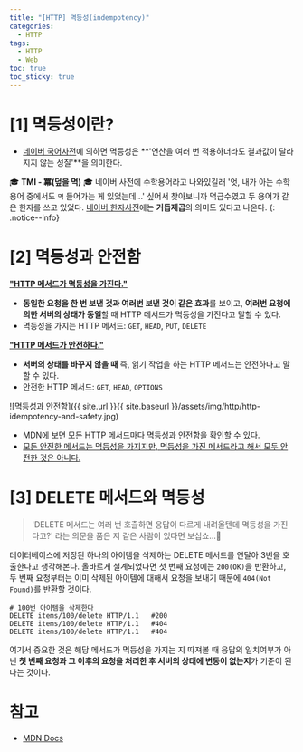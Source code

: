 ```yaml
---
title: "[HTTP] 멱등성(indempotency)"
categories:
  - HTTP
tags:
  - HTTP
  - Web
toc: true
toc_sticky: true
---
```


> 

# [1] 멱등성이란?
- [네이버 국어사전](https://ko.dict.naver.com/#/entry/koko/3b4f7ca2ddb64633a9607112fb4af0e0)에 의하면 멱등성은 **'연산을 여러 번 적용하더라도 결과값이 달라지지 않는 성질'**을 의미한다.

🎓 **TMI - 冪(덮을 멱)** 🎓 네이버 사전에 수학용어라고 나와있길래 '엇, 내가 아는 수학용어 중에서도 `멱` 들어가는 게 있었는데...' 싶어서 찾아보니까 멱급수였고 두 용어가 같은 한자를 쓰고 있었다. [네이버 한자사전](https://hanja.dict.naver.com/#/search?query=%E5%86%AA&range=all)에는 **거듭제곱**의 의미도 있다고 나온다. 
{: .notice--info}

# [2] 멱등성과 안전함
**<u>"HTTP 메서드가 멱등성을 가진다."</u>**
- **동일한 요청을 한 번 보낸 것과 여러번 보낸 것이 같은 효과**를 보이고, **여러번 요청에 의한 서버의 상태가 동일**할 때 HTTP 메서드가 멱등성을 가진다고 말할 수 있다.
- 멱등성을 가지는 HTTP 메서드: `GET`, `HEAD`, `PUT`, `DELETE` 

**<u>"HTTP 메서드가 안전하다."</u>**
- **서버의 상태를 바꾸지 않을 때** 즉, 읽기 작업을 하는 HTTP 메서드는 안전하다고 말할 수 있다.
- 안전한 HTTP 메서드: `GET`, `HEAD`, `OPTIONS`

![멱등성과 안전함]({{ site.url }}{{ site.baseurl }}/assets/img/http/http-idempotency-and-safety.jpg)
- MDN에 보면 모든 HTTP 메서드마다 멱등성과 안전함을 확인할 수 있다.
- <u>모든 안전한 메서드는 멱등성을 가지지만, 멱등성을 가진 메서드라고 해서 모두 안전한 것은 아니다.</u>

# [3] DELETE 메서드와 멱등성
> 'DELETE 메서드는 여러 번 호출하면 응답이 다르게 내려올텐데 멱등성을 가진다고?' 라는 의문을 품은 저 같은 사람이 있다면 보십쇼...🤧

데이터베이스에 저장된 하나의 아이템을 삭제하는 DELETE 메서드를 연달아 3번을 호출한다고 생각해본다. 올바르게 설계되었다면 첫 번째 요청에는 `200(OK)`을 반환하고, 두 번째 요청부터는 이미 삭제된 아이템에 대해서 요청을 보내기 때문에 `404(Not Found)`를 반환할 것이다.

```terminal
# 100번 아이템을 삭제한다
DELETE items/100/delete HTTP/1.1   #200
DELETE items/100/delete HTTP/1.1   #404
DELETE items/100/delete HTTP/1.1   #404
```

여기서 중요한 것은 해당 메서드가 멱등성을 가지는 지 따져볼 때 응답의 일치여부가 아닌 **첫 번째 요청과 그 이후의 요청을 처리한 후 서버의 상태에 변동이 없는지**가 기준이 된다는 것이다.

# 참고
- [MDN Docs](https://developer.mozilla.org/ko/docs/Glossary/Idempotent)